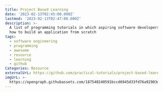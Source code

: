 ```yaml
---
title: Project Based Learning
date: '2023-02-13T02:45:00.000Z'
lastmod: '2023-02-13T02:47:00.000Z'
description: >-
  A list of programming tutorials in which aspiring software developers learn
  how to build an application from scratch
tags:
  - software engineering
  - programming
  - awesome
  - resource
  - learning
  - github
Categories: Resource
externalUrL: https://github.com/practical-tutorials/project-based-learning
imgUrL: >-
  https://opengraph.githubassets.com/187540240591bccd6945d33fd76a92903d9b9e55744f972ea60ab3dc6d9ae74a/practical-tutorials/project-based-learning
---
```

